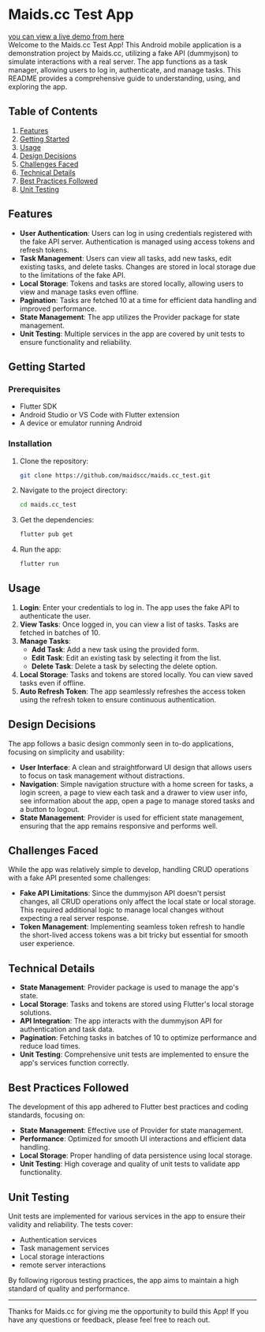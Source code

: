 # Maids.cc Test App

[you can view a live demo from here](demo.mp4)<br/>
Welcome to the Maids.cc Test App! This Android mobile application is a demonstration project by Maids.cc, utilizing a fake API (dummyjson) to simulate interactions with a real server. The app functions as a task manager, allowing users to log in, authenticate, and manage tasks. This README provides a comprehensive guide to understanding, using, and exploring the app.

## Table of Contents
1. [Features](#features)
2. [Getting Started](#getting-started)
3. [Usage](#usage)
4. [Design Decisions](#design-decisions)
5. [Challenges Faced](#challenges-faced)
6. [Technical Details](#technical-details)
7. [Best Practices Followed](#best-practices-followed)
8. [Unit Testing](#unit-testing)

## Features

- **User Authentication**: Users can log in using credentials registered with the fake API server. Authentication is managed using access tokens and refresh tokens.
- **Task Management**: Users can view all tasks, add new tasks, edit existing tasks, and delete tasks. Changes are stored in local storage due to the limitations of the fake API.
- **Local Storage**: Tokens and tasks are stored locally, allowing users to view and manage tasks even offline.
- **Pagination**: Tasks are fetched 10 at a time for efficient data handling and improved performance.
- **State Management**: The app utilizes the Provider package for state management.
- **Unit Testing**: Multiple services in the app are covered by unit tests to ensure functionality and reliability.

## Getting Started

### Prerequisites

- Flutter SDK
- Android Studio or VS Code with Flutter extension
- A device or emulator running Android

### Installation

1. Clone the repository:
   ```sh
   git clone https://github.com/maidscc/maids.cc_test.git
   ```
2. Navigate to the project directory:
   ```sh
   cd maids.cc_test
   ```
3. Get the dependencies:
   ```sh
   flutter pub get
   ```
4. Run the app:
   ```sh
   flutter run
   ```

## Usage

1. **Login**: Enter your credentials to log in. The app uses the fake API to authenticate the user.
2. **View Tasks**: Once logged in, you can view a list of tasks. Tasks are fetched in batches of 10.
3. **Manage Tasks**:
    - **Add Task**: Add a new task using the provided form.
    - **Edit Task**: Edit an existing task by selecting it from the list.
    - **Delete Task**: Delete a task by selecting the delete option.
4. **Local Storage**: Tasks and tokens are stored locally. You can view saved tasks even if offline.
5. **Auto Refresh Token**: The app seamlessly refreshes the access token using the refresh token to ensure continuous authentication.

## Design Decisions

The app follows a basic design commonly seen in to-do applications, focusing on simplicity and usability:

- **User Interface**: A clean and straightforward UI design that allows users to focus on task management without distractions.
- **Navigation**: Simple navigation structure with a home screen for tasks, a login screen, a page to view each task and a drawer to view user 
  info, see information about the app, open a page to manage stored tasks and a button to logout.
- **State Management**: Provider is used for efficient state management, ensuring that the app remains responsive and performs well.

## Challenges Faced

While the app was relatively simple to develop, handling CRUD operations with a fake API presented some challenges:

- **Fake API Limitations**: Since the dummyjson API doesn't persist changes, all CRUD operations only affect the local state or local storage. This required additional logic to manage local changes without expecting a real server response.
- **Token Management**: Implementing seamless token refresh to handle the short-lived access tokens was a bit tricky but essential for smooth user experience.

## Technical Details

- **State Management**: Provider package is used to manage the app's state.
- **Local Storage**: Tasks and tokens are stored using Flutter's local storage solutions.
- **API Integration**: The app interacts with the dummyjson API for authentication and task data.
- **Pagination**: Fetching tasks in batches of 10 to optimize performance and reduce load times.
- **Unit Testing**: Comprehensive unit tests are implemented to ensure the app's services function correctly.

## Best Practices Followed

The development of this app adhered to Flutter best practices and coding standards, focusing on:

- **State Management**: Effective use of Provider for state management.
- **Performance**: Optimized for smooth UI interactions and efficient data handling.
- **Local Storage**: Proper handling of data persistence using local storage.
- **Unit Testing**: High coverage and quality of unit tests to validate app functionality.

## Unit Testing

Unit tests are implemented for various services in the app to ensure their validity and reliability. The tests cover:

- Authentication services
- Task management services
- Local storage interactions
- remote server interactions

By following rigorous testing practices, the app aims to maintain a high standard of quality and performance.

---

Thanks for Maids.cc for giving me the opportunity to build this App! If you have any questions or feedback, please feel free to reach out.
